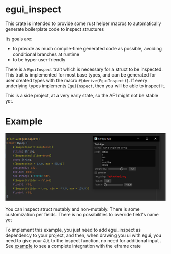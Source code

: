 # egui_inspect

This crate is intended to provide some rust helper macros to automatically generate boilerplate code to inspect
structures

Its goals are:

- to provide as much compile-time generated code as possible, avoiding conditional branches at runtime
- to be hyper user-friendly

There is a `EguiInspect` trait which is necessary for a struct to be inspected. This trait is implemented for most base
types, and can be generated for user created types with the macro `#[derive(EguiInspect)]`. If every underlying types
implements `EguiInspect`, then you will be able to inspect it.

This is a side project, at a very early state, so the API might not be stable yet.

# Example

![img.png](resources/screenshot.png)

You can inspect struct mutably and non-mutably. There is some customization per fields. There is no possibilities to
override field's name yet

To implement this example, you just need to add egui_inspect as dependency to your project, and then, when drawing you
ui with egui, you need to give your `&Ui` to the inspect function, no need for additional input .
See [example](egui_example/src/main.rs) to see a complete integration with the eframe crate